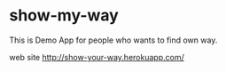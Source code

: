 # show-my-way

This is Demo App for people who wants to find own way.


web site 
http://show-your-way.herokuapp.com/
